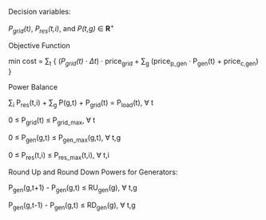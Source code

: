 Decision variables:

<p><i>P<sub>grid</sub>(t)</i>, <i>P<sub>res</sub>(t,i)</i>, and <i>P(t,g)</i> &isin; <b>R</b><sup>+</sup></p>



Objective Function

<p>min cost = &sum;<sub>t</sub> { (<i>P<sub>grid</sub>(t) &middot; &Delta;t</i>) &middot; price<sub>grid</sub> + &sum;<sub>g</sub> (price<sub>p_gen</sub> &middot; P<sub>gen</sub>(t) + price<sub>c,gen</sub>) }</p>

Power Balance

<p>&sum;<sub>i</sub> P<sub>res</sub>(t,i) + &sum;<sub>g</sub> P(g,t) + P<sub>grid</sub>(t) = P<sub>load</sub>(t), &forall; t</p>
<p>0 &le; P<sub>grid</sub>(t) &le; P<sub>grid_max</sub>, &forall; t</p>
<p>0 &le; P<sub>gen</sub>(g,t) &le; P<sub>gen_max</sub>(g,t), &forall; t,g</p>
<p>0 &le; P<sub>res</sub>(t,i) &le; P<sub>res_max</sub>(t,i), &forall; t,i</p>

Round Up and Round Down Powers for Generators:

<p>P<sub>gen</sub>(g,t+1) - P<sub>gen</sub>(g,t) &le; RU<sub>gen</sub>(g), &forall; t,g</p>
<p>P<sub>gen</sub>(g,t-1) - P<sub>gen</sub>(g,t) &le; RD<sub>gen</sub>(g), &forall; t,g</p>